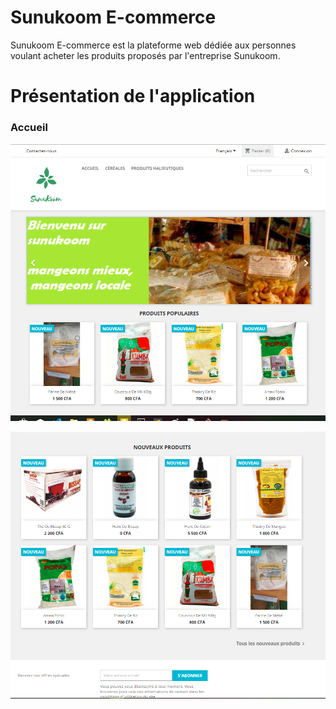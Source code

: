 # Sunukoom E-commerce

Sunukoom E-commerce est la plateforme web dédiée aux personnes
voulant acheter les produits proposés par l'entreprise Sunukoom.

# Présentation de l'application

### Accueil
![alt text](https://github.com/smagaye/Sunukoom-E-commerce/blob/master/docs/images/sunukoom3.PNG)

![alt text](https://github.com/smagaye/Sunukoom-E-commerce/blob/master/docs/images/sunukoom4.PNG)
